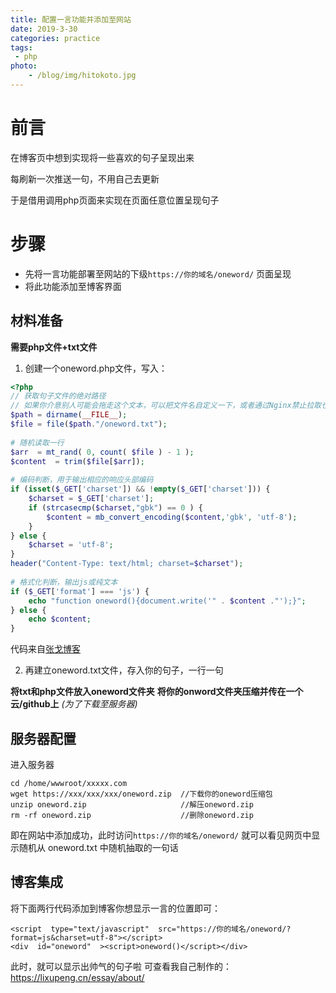 ```yaml
---
title: 配置一言功能并添加至网站
date: 2019-3-30
categories: practice
tags:
 - php
photo: 
    - /blog/img/hitokoto.jpg
---
```


# 前言

在博客页中想到实现将一些喜欢的句子呈现出来

每刷新一次推送一句，不用自己去更新

于是借用调用php页面来实现在页面任意位置呈现句子
<!-- more -->
# 步骤

+ 先将一言功能部署至网站的下级`https://你的域名/oneword/` 页面呈现
+ 将此功能添加至博客界面 

## 材料准备

**需要php文件+txt文件**

1. 创建一个oneword.php文件，写入：

```php
<?php
// 获取句子文件的绝对路径
// 如果你介意别人可能会拖走这个文本，可以把文件名自定义一下，或者通过Nginx禁止拉取也行。
$path = dirname(__FILE__);
$file = file($path."/oneword.txt");
 
# 随机读取一行
$arr  = mt_rand( 0, count( $file ) - 1 );
$content  = trim($file[$arr]);
 
# 编码判断，用于输出相应的响应头部编码
if (isset($_GET['charset']) && !empty($_GET['charset'])) {
    $charset = $_GET['charset'];
    if (strcasecmp($charset,"gbk") == 0 ) {
        $content = mb_convert_encoding($content,'gbk', 'utf-8');
    }
} else {
    $charset = 'utf-8';
}
header("Content-Type: text/html; charset=$charset");
 
# 格式化判断，输出js或纯文本
if ($_GET['format'] === 'js') {
    echo "function oneword(){document.write('" . $content ."');}";
} else {
    echo $content;
}
```
代码来自[张戈博客]([https://zhang.ge/5127.html](https://zhang.ge/5127.html))

2. 再建立oneword.txt文件，存入你的句子，一行一句

**将txt和php文件放入oneword文件夹**
**将你的onword文件夹压缩并传在一个云/github上** *(为了下载至服务器)*

## 服务器配置

进入服务器
```
cd /home/wwwroot/xxxxx.com
wget https://xxx/xxx/xxx/oneword.zip  //下载你的oneword压缩包
unzip oneword.zip                     //解压oneword.zip
rm -rf oneword.zip                    //删除oneword.zip
```
即在网站中添加成功，此时访问`https://你的域名/oneword/`
就可以看见网页中显示随机从 oneword.txt 中随机抽取的一句话

## 博客集成

将下面两行代码添加到博客你想显示一言的位置即可：
```
<script  type="text/javascript"  src="https://你的域名/oneword/?format=js&charset=utf-8"></script>
<div  id="oneword"  ><script>oneword()</script></div>
```
此时，就可以显示出帅气的句子啦
可查看我自己制作的：https://lixupeng.cn/essay/about/



&nbsp;